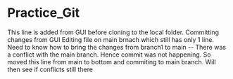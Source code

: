 # Practice_Git

This line is added from GUI before cloning to the local folder. Committing changes from GUI
Editing file on main brnach which still has only 1 line. Need to know how to bring the changes from branch1 to main -- There was a conflict with the main branch. Hence commit was not happening. So moved this line from main to bottom and commiting to main branch. Will then see if conflicts still there
